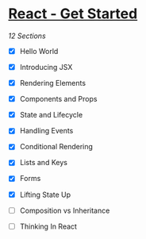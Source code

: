 # [React - Get Started](https://reactjs.org/docs/composition-vs-inheritance.html)

_12 Sections_

 * [X] Hello World
 * [X] Introducing JSX
 * [X] Rendering Elements
 * [X] Components and Props
 * [X] State and Lifecycle

 * [X] Handling Events
 * [X] Conditional Rendering
 * [X] Lists and Keys
 * [X] Forms
 * [X] Lifting State Up

 * [ ] Composition vs Inheritance
 * [ ] Thinking In React
